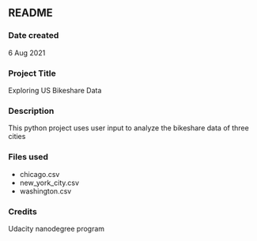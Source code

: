 ## README
### Date created
6 Aug 2021

### Project Title
Exploring US Bikeshare Data

### Description
This python project uses user input to analyze the bikeshare data of three cities

### Files used
* chicago.csv
* new_york_city.csv
* washington.csv

### Credits
Udacity nanodegree program

